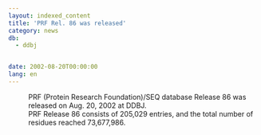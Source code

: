 ```yaml
---
layout: indexed_content
title: 'PRF Rel. 86 was released'
category: news
db:
  - ddbj


date: 2002-08-20T00:00:00
lang: en
---
```


<dd>PRF (Protein Research Foundation)/SEQ database Release 86 was released on Aug. 20, 2002 at DDBJ.<br>PRF Release 86 consists of 205,029 entries, and the total number of residues reached 73,677,986.</dd>

